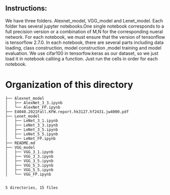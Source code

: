 ## Instructions:
We have three folders. Alexnet_model, VGG_model and Lenet_model. Each folder has several jupyter notebooks.One single notebook corresponds to a full
precision version or a combination of M,N for the corresponding nueral network. For each notebook, we must ensure that the version of tensonflow is tensorflow 2.7.0. In each notebook, there are several parts including data loading, class construction, model construction ,model training and model evaluation. We use cifar100 in tensorfow.keras as our dataset, so we just load it in notebook calliing a function. Just run the cells in order for each notebook.

# Organization of this directory

```./
├── Alexnet_model
│   ├── AlexNet_3_3.ipynb
│   └── AlexNet_FP.ipynb
├── E4040.2021Fall.KFW.report.hk3127.hf2431.jw4000.pdf
├── Lenet_model
│   ├── LeNet_3_1.ipynb
│   ├── LeNet_3_3.ipynb
│   ├── LeNet_3_5.ipynb
│   ├── LeNet_5_5.ipynb
│   └── LeNet_FP.ipynb
├── README.md
├── VGG_model
│   ├── VGG_3_1.ipynb
│   ├── VGG_3_3.ipynb
│   ├── VGG_3_5.ipynb
│   ├── VGG_5_3.ipynb
│   ├── VGG_5_5.ipynb
│   └── VGG_FP.ipynb


5 directories, 15 files
